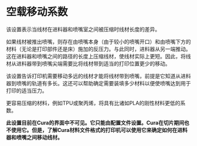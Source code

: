 空载移动系数
====
该设置表示当线材在进料器和喷嘴室之间被压缩时线材长度的差异。

如果线材被推出喷嘴，则存在由喷嘴本身（由于较小的喷嘴开口）和由喷嘴下方的材料（无论是打印部件还是床）施加的反压力。与此同时，进料器从另一端推动。这在进料器和喷嘴之间的路径的长度上压缩线材，使线材实际上更短。因此，将线材从进料器带到喷嘴尖端需要比将线材带到适当的打印位置更少的移动。

该设置告诉打印机需要移动多远的线材才能将线材带到喷嘴，前提是它知道从进料器到喷嘴的轨道有多长。这还可以帮助确定需要装填多少材料以便使喷嘴达到用于打印的适当压力。

更容易压缩的材料，例如TPU或聚丙烯，将具有比诸如PLA的刚性材料更低的系数。

**此设置目前在Cura的界面中不可见。它只能由配置文件设置。Cura在切片期间也不使用它。但是，了解Cura材料文件格式的打印机可以使用它来确定如何在进料器和喷嘴之间移动线材。**
